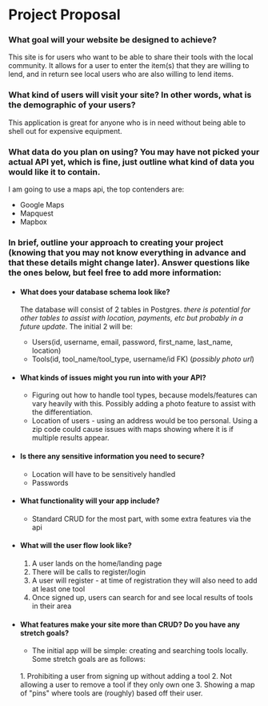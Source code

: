 
# Project Proposal

  

### What goal will your website be designed to achieve?
This site is for users who want to be able to share their tools with the local community. It allows for a user to enter the item(s) that they are willing to lend, and in return see local users who are also willing to lend items.

### What kind of users will visit your site? In other words, what is the demographic of your users?
This application is great for anyone who is in need without being able to shell out for expensive equipment.

### What data do you plan on using? You may have not picked your actual API yet, which is fine, just outline what kind of data you would like it to contain.
I am going to use a maps api, the top contenders are: 
* Google Maps
* Mapquest
* Mapbox

### In brief, outline your approach to creating your project (knowing that you may not know everything in advance and that these details might change later). Answer questions like the ones below, but feel free to add more information:

* #### What does your database schema look like?
    The database will consist of 2 tables in Postgres. _there is potential for other tables to assist with location, payments, etc but probably in a future update_. The initial 2 will be:
    * Users(id, username, email, password, first_name, last_name, location)
    * Tools(id, tool_name/tool_type, username/id FK) (_possibly photo url_)

* #### What kinds of issues might you run into with your API?
    * Figuring out how to handle tool types, because models/features can vary heavily with this. Possibly adding a photo feature to assist with the differentiation.
    * Location of users - using an address would be too personal. Using a zip code could cause issues with maps showing where it is if multiple results appear.

* #### Is there any sensitive information you need to secure?
    * Location will have to be sensitively handled
    * Passwords

* #### What functionality will your app include?
   * Standard CRUD for the most part, with some extra features via the api

* #### What will the user flow look like?
    1. A user lands on the home/landing page
    2. There will be calls to register/login
    3. A user will register - at time of registration they will also need to add at least one tool
    4. Once signed up, users can search for and see local results of tools in their area

* #### What features make your site more than CRUD? Do you have any stretch goals?
    * The initial app will be simple: creating and searching tools locally. Some stretch goals are as follows: 
    <br>
       1. Prohibiting a user from signing up without adding a tool
       2. Not allowing a user to remove a tool if they only own one
       3. Showing a map of "pins" where tools are (roughly) based off their user.